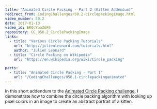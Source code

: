 ```yaml
---
title: "Animated Circle Packing - Part 2 (Kitten Addendum)"
redirect_from: CodingChallenges/50.2-circlepackingimage.html
video_number: 50.2
date: 2017-01-10
video_id: ERQcYaaZ6F0
repository: CC_050.2_CirclePackingImage
links:
  - title: "Various Circle Packing Tutorials"
    url: "http://julienleonard.com/tutorials.html"
    author: "Julien Leonard"
  - title: "Circle Packing on Wikipedia"
    url: "https://en.wikipedia.org/wiki/Circle_packing"

parts:
  - title: "Animated Circle Packing - Part 1"
    url: "/CodingChallenges/050.1-circlepackinganimated"
---
```


In this short addendum to the [Animated Circle Packing challenge](https://youtu.be/QHEQuoIKgNE), I demonstrate how to combine the circle packing algorithm with looking up pixel colors in an image to create an abstract portrait of a kitten.

